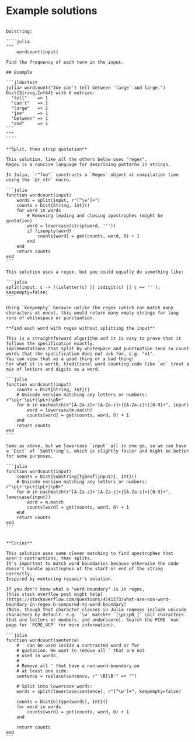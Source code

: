 # Example solutions

`````

Docstring:

````julia
"""
    wordcount(input)

Find the frequency of each term in the input.

## Example

```jldoctest
julia> wordcount("Joe can't tell between 'large' and large.")
Dict{String,Int64} with 6 entries:
  "tell"    => 1
  "can't"   => 1
  "large"   => 2
  "joe"     => 1
  "between" => 1
  "and"     => 1
```
"""
````

**Split, then strip quotation**

This solution, like all the others below uses "regex".
Regex is a concise language for describing patterns in strings.

In Julia, `r"foo"` constructs a `Regex` object at compilation time using the `@r_str` macro.

```julia
function wordcount(input)
    words = split(input, r"[^\w']+")
    counts = Dict{String, Int}()
    for word in words
        # Removing leading and closing apostrophes (might be quotation)
        word = lowercase(strip(word, '''))
        if !isempty(word)
            counts[word] = get(counts, word, 0) + 1
        end
    end
    return counts
end
```

This solution uses a regex, but you could equally do something like:

```julia
split(input, c -> !(isletter(c) || isdigit(c) || c == '''); keepempty=false)
```

Using `keepempty` because unlike the regex (which can match many characters at once), this would return many empty strings for long runs of whitespace or punctuation.

**Find each word with regex without splitting the input**

This is a straightforward algorithm and it is easy to prove that it follows the specification exactly.
Implementations that split by whitespace and punctuation tend to count words that the specification does not ask for, e.g. "x1".
You can view that as a good thing or a bad thing!
For what it is worth, traditional word counting code like `wc` treat a mix of letters and digits as a word.

```julia
function wordcount(input)
    counts = Dict{String, Int}()
    # Unicode version matching any letters or numbers: r"\pL+'\pL+|\pL+|\pN+"
    for m in eachmatch(r"[A-Za-z]+'[A-Za-z]+|[A-Za-z]+|[0-9]+", input)
        word = lowercase(m.match)
        counts[word] = get(counts, word, 0) + 1
    end
    return counts
end
```

Same as above, but we lowercase `input` all in one go, so we can have a `Dict` of `SubString`s, which is slightly faster and might be better for some purposes.

```julia
function wordcount(input)
    counts = Dict{SubString{typeof(input)}, Int}()
    # Unicode version matching any letters or numbers: r"\pL+'\pL+|\pL+|\pN+"
    for m in eachmatch(r"[A-Za-z]+'[A-Za-z]+|[A-Za-z]+|[0-9]+", lowercase(input))
        word = m.match
        counts[word] = get(counts, word, 0) + 1
    end
    return counts
end
```


**Curios**

This solution uses some clever matching to find apostrophes that aren't contractions, then splits.
It's important to match word boundaries because otherwise the code doesn't handle apostrophes at the start or end of the string correctly.
Inspired by mentoring rezaeir's solution.

If you don't know what a "word-boundary" is in regex,
[this stack overflow post might help](https://stackoverflow.com/questions/4541573/what-are-non-word-boundary-in-regex-b-compared-to-word-boundary)
(Note, though that character classes in Julia regexes include unicode characters by default. e.g. `\w` matches `[\pL\pN_]` (all characters that are letters or numbers, and underscore). Search the PCRE `man` page for `PCRE_UCP` for more information).

```julia
function wordcount(sentence)
    # ' can be used inside a contracted word or for
    # quotation. We want to remove all ' that are not
    # used in words.
    #
    # Remove all ' that have a non-word-boundary on
    # at least one side.
    sentence = replace(sentence, r"'\B|\B'" => "")

    # Split into lowercase words:
    words = split(lowercase(sentence), r"[^\w']+", keepempty=false)

    counts = Dict{eltype(words), Int}()
    for word in words
        counts[word] = get(counts, word, 0) + 1
    end

    return counts
end
```

`````

